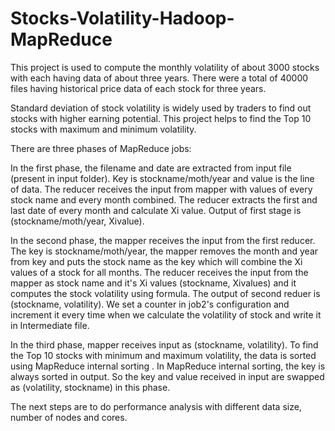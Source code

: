 # Stocks-Volatility-Hadoop-MapReduce

This project is used to compute the monthly volatility of about 3000 stocks with each having data of about three years.
There were a total of 40000 files having historical price data of each stock for three years.

Standard deviation of stock volatility is widely used by traders to find out stocks with higher earning potential.
This project helps to find the Top 10 stocks with maximum and minimum volatility.

There are three phases of MapReduce jobs:

In the first phase, the filename and date are extracted from input file (present in input folder). Key is stockname/moth/year and value is the line of data. The reducer receives the input from mapper with values of every stock name and every month combined. The reducer extracts the first and last date of every month and calculate Xi value. Output of first stage is (stockname/moth/year, Xivalue).

In the second phase, the mapper receives the input from the first reducer. The key is stockname/moth/year, the mapper removes the month and year from key and puts the stock name as the key which will combine the Xi values of a stock for all months. The reducer receives the input from the mapper as stock name and it's Xi values (stockname, Xivalues) and it computes the stock volatility using formula. The output of second reduer is (stockname, volatility). We set a counter in job2's configuration and increment it every time when we calculate the volatility of stock and write it in Intermediate file.

In the third phase, mapper receives input as (stockname, volatility). To find the Top 10 stocks with minimum and maximum volatility, the data is sorted using MapReduce internal sorting . In MapReduce internal sorting, the key is always sorted in output. So the key and value received in input are swapped as (volatility, stockname) in this phase.

The next steps are to do performance analysis with different data size, number of nodes and cores.

